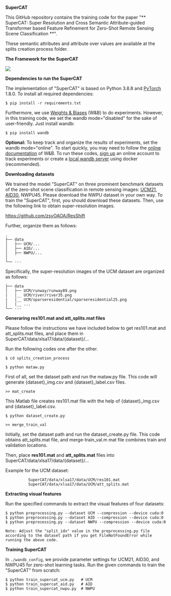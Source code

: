 **SuperCAT**


This GitHub repository contains the training code for the paper  "** SuperCAT: Super Resolution and Cross Semantic Attribute-guided Transformer based Feature Refinement for Zero-Shot Remote Sensing Scene Classification **". 

These semantic attributes and attribute over values are available at the splits creation process folder.

**The Framework for the SuperCAT**

![](figs/SuperCAT-blockdg.png)

**Dependencies to run the SuperCAT**

The implementation of "SuperCAT" is based on Python 3.8.8 and [PyTorch](https://pytorch.org/) 1.8.0. To install all required dependencies:
```
$ pip install -r requirements.txt
```
Furthermore, we use [Weights & Biases](https://wandb.ai/site) (W&B) to do experiments. However, in this training code, we set the wandb mode="disabled" for the sake of user-friendly. Just install wandb: 
```
$ pip install wandb
```
**Optional:** To keep track and organize the results of experiments, set the wandb mode="online". To start quickly, you may need to follow the [online documentation](https://docs.wandb.ai/quickstart) of W&B. To run these codes, [sign up](https://app.wandb.ai/login?signup=true) an online account to track experiments or create a [local wandb server](https://hub.docker.com/r/wandb/local) using docker (recommended).

**Downloading datasets**

We trained the model "SuperCAT" on three prominent benchmark datasets of the zero-shot scene classification in remote sensing images: [UCM21](http://weegee.vision.ucmerced.edu/datasets/landuse.html), [AID30](https://captain-whu.github.io/AID/), NWPU45. Please download the NWPU dataset in your own way. To train the "SuperCAT", first, you should download these datasets. Then, use the following link to obtain super-resolution images. 

https://github.com/zsyOAOA/ResShift

Further, organize them as follows: 
```
.
├── data
│   ├── UCM/...
│   ├── AID/...
│   ├── NWPU/...
│
└── ···
```
Specifically, the super-resolution images of the UCM dataset are organized as follows: 
```
├── data
│   ├── UCM/runway/runway89.png
|   |__ UCM/river/river35.png
|   |__ UCM/sparseresidential/sparseresidential25.png
│   |__ ...
└── ···
```
**Generaring res101.mat and att_splits.mat files**

Please follow the instructions we have included below to get res101.mat and att_splits.mat files, and place them in SuperCAT/data/xlsa17/data/{dataset}/... 

Run the following codes one after the other.
```
$ cd splits_creation_process
```
```
$ python mataw.py
```
First of all, set the dataset path and run the mataw.py file. This code will generate {dataset}_img.csv and {dataset}_label.csv files.

```
>> mat_create 
```
This Matlab file creates res101.mat file with the help of {dataset}_img.csv and {dataset}_label.csv.

```
$ python dataset_create.py
```
```
>> merge_train_val
```
Initially, set the dataset path and run the dataset_create.py file. This code obtains att_splits.mat file, and merge-train_val.m mat file combines train and validation locations. 

Then, place **res101.mat** and **att_splits.mat** files into SuperCAT/data/xlsa17/data/{dataset}/...

Example for the UCM dataset: 
```
          SuperCAT/data/xlsa17/data/UCM/res101.mat    
          SuperCAT/data/xlsa17/data/UCM/att_splits.mat
```
**Extracting visual features**

Run the specified commands to extract the visual features of four datasets:

```
$ python preprocessing.py --dataset UCM --compression --device cuda:0 
$ python preprocessing.py --dataset AID --compression --device cuda:0
$ python preprocessing.py --dataset NWPU --compression --device cuda:0

Note: Adjust the "split_idx" value in the preprocessing.py file according to the dataset path if you get FileNotFoundError while running the above code.
```

**Training SuperCAT**

In `./wandb_config`, we provide parameter settings for UCM21, AID30, and NWPU45 for zero-shot learning tasks. 
Run the given commands to train the "SuperCAT" from scratch:

```
$ python train_supercat_ucm.py   # UCM
$ python train_supercat_aid.py   # AID
$ python train_supercat_nwpu.py  # NWPU
```
